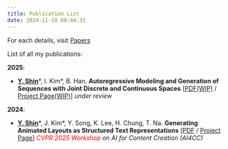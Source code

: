 ```yaml
---
title: Publication List
date: 2024-11-18 00:44:31
---
```


For each details, visit [Papers](/archives)

List of all my publications:

**2025**:
- **<u>Y. Shin</u>**\*, I. Kim\*, B. Han. **Autoregressive Modeling and Generation of Sequences with Joint Discrete and Continuous Spaces** [[PDF(WIP)]() / [Project Page(WIP)]()]
*under review*

**2024**:
- **<u>Y. Shin</u>**\*, J. Kim\*, Y. Song, K. Lee, H. Chung, T. Na. **Generating Animated Layouts as Structured Text Representations** [[PDF](pdfs/Vaker.pdf) / [Project Page](https://yeonsangshin.github.io/projects/Vaker)]
*<span style="color:red">CVPR 2025 Workshop</span> on AI for Content Creation (AI4CC)*